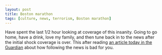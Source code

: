 ```yaml
---
layout: post
title: Boston marathon
tags: [culture, news, terrorism, Boston marathon]
---
```


Have spent the last 1/2 hour looking at coverage of this insanity. Going to go home, have a drink, love my family, and then tune back in to the news after the initial shock coverage is over. This after reading [an article today in the Guardian](http://www.guardian.co.uk/media/2013/apr/12/news-is-bad-rolf-dobelli) about how following the news is bad for you.